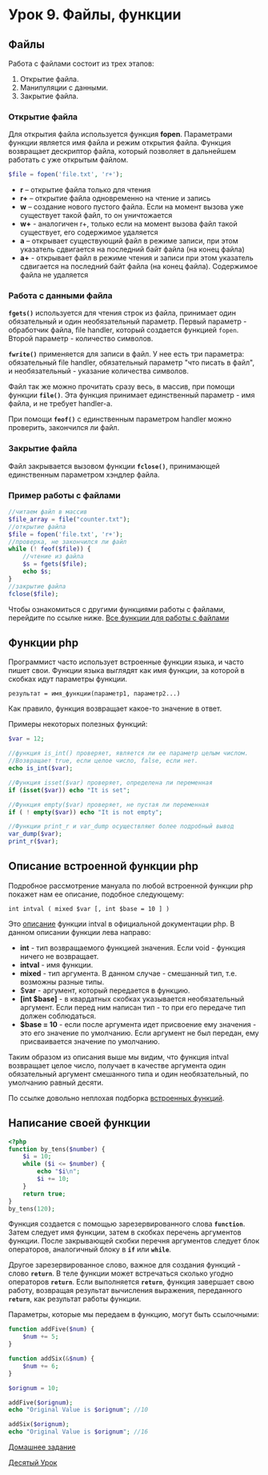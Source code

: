 # Урок 9. Файлы, функции

## Файлы

Работа с файлами состоит из трех этапов:  

1. Открытие файла.
2. Манипуляции с данными.  
3. Закрытие файла.

### Открытие файла

Для открытия файла используется функция **fopen**. Параметрами функции является имя файла и режим открытия файла. Функция возвращает дескриптор файла, который позволяет в дальнейшем работать с уже открытым файлом.

```php
$file = fopen('file.txt', 'r+');
```
 
- **r** – открытие файла только для чтения
- **r+** – открытие файла одновременно на чтение и запись
- **w** – создание нового пустого файла. Если на момент вызова уже существует такой файл, то он уничтожается
- **w+** - аналогичен r+, только если на момент вызова файл такой существует, его содержимое удаляется
- **a** – открывает существующий файл в  режиме записи, при этом указатель сдвигается на  последний байт файла (на конец файла)
- **a+** - открывает файл в режиме чтения и записи при этом указатель сдвигается на последний байт файла (на конец файла). Содержимое файла не удаляется

### Работа с данными файла

**`fgets()`** используется для чтения строк из файла, принимает один обязательный и один необязательный параметр. Первый параметр - обработчик файла, file handler, который создается функцией `fopen`. Второй параметр - количество символов.

**`fwrite()`** применяется для записи в файл. У нее есть три параметра: обязательный file handler, обязательный параметр "что писать в файл", и необязательный - указание количества символов.

Файл так же можно прочитать сразу весь, в массив, при помощи функции **`file()`**. Эта функция принимает единственный параметр - имя файла, и не требует handler-а.

При помощи **`feof()`** с единственным параметром handler можно проверить, закончился ли файл.

### Закрытие файла

Файл закрывается вызовом функции **`fclose()`**, принимающей единственным параметром хэндлер файла.

### Пример работы с файлами

```php
//читаем файл в массив  
$file_array = file("counter.txt");
//открытие файла
$file = fopen('file.txt', 'r+');
//проверка, не закончился ли файл
while (! feof($file)) {
	//чтение из файла
	$s = fgets($file);
	echo $s;
}
//закрытие файла
fclose($file);
```
 
Чтобы ознакомиться с другими функциями работы с файлами, перейдите по ссылке ниже.
[Все функции для работы с файлами](http://www.php.su/articles/?cat=fs&page=005)

## Функции php

Программист часто использует встроенные функции языка, и часто пишет свои. Функции языка выглядят как имя функции, за которой в скобках идут параметры функции. 

`результат = имя_функции(параметр1, параметр2...)`

Как правило, функция возвращает какое-то значение в ответ.

Примеры некоторых полезных функций:

```php
$var = 12;

//функция is_int() проверяет, является ли ее параметр целым числом. 
//Возвращает true, если целое число, false, если нет.
echo is_int($var);

//Функция isset($var) проверяет, определена ли переменная
if (isset($var)) echo "It is set"; 

//Функция empty($var) проверяет, не пустая ли переменная
if ( ! empty($var)) echo "It is not empty"; 

//Функции print_r и var_dump осуществляют более подробный вывод
var_dump($var);
print_r($var);
```

## Описание встроенной функции php

Подробное рассмотрение мануала по любой встроенной функции php покажет нам ее описание, подобное следующему:

`int intval ( mixed $var [, int $base = 10 ] )`

Это [описание](http://php.net/manual/ru/function.intval.php) функции intval в официальной документации php.
В данном описании функции лева направо: 

* **int** - тип возвращаемого функцией значения. Если void - функция ничего не возвращает.
* **intval** - имя функции.
* **mixed** - тип аргумента. В данном случае - смешанный тип, т.е. возможны разные типы.
* $**var** - аргумент, который передается в функцию.
* **[int $base]** - в квардатных скобках указывается необязательный аргумент. Если перед ним написан тип - то при его передаче тип должен соблюдаться.
* **$base = 10** - если после аргумента идет присвоение ему значения - это его значение по умолчанию. Если аргумент не был передан, ему присваивается значение по умолчанию.

Таким образом из описания выше мы видим, что функция intval возвращает целое число, получает в качестве аргумента один обязательный аргумент смешанного типа и один необязательный, по умолчанию равный десяти.

По ссылке довольно неплохая подборка [встроенных функций](http://site-on.net/create/php/13-built-in-functions).

## Написание своей функции

```php
<?php
function by_tens($number) {
    $i = 10;
    while ($i <= $number) {
        echo "$i\n";
        $i += 10;
    }
    return true;
}
by_tens(120);
```

Функция создается с помощью зарезервированного слова **`function`**. Затем следует имя функции, затем в скобках перечень аргументов функции. После закрывающей скобки перечня аргументов следует блок операторов, аналогичный блоку в **`if`** или **`while`**.

Другое зарезервированное слово, важное для создания функций - слово **`return`**. В теле функции может встречаться сколько угодно операторов **`return`**. Если выполняется **`return`**, функция завершает свою работу, возвращая результат вычисления выражения, переданного **`return`**, как результат работы функции.

Параметры, которые мы передаем в функцию, могут быть ссылочными:

```php
function addFive($num) {
    $num += 5;
}

function addSix(&$num) {
    $num += 6;
}

$orignum = 10;

addFive($orignum);
echo "Original Value is $orignum"; //10

addSix($orignum);
echo "Original Value is $orignum"; //16
```

[Домашнее задание](09_homework.md)

[Десятый Урок](10.Strings_and_arrays.md)

